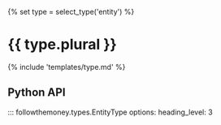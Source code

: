{% set type = select_type('entity') %}
# {{ type.plural }}

{% include 'templates/type.md' %}

## Python API

::: followthemoney.types.EntityType
    options:
        heading_level: 3